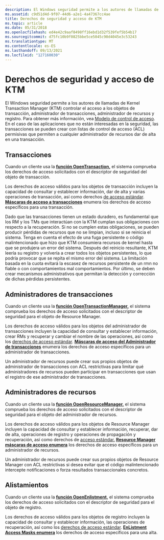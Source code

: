 ```yaml
---
description: El Windows seguridad permite a los autores de llamadas de Kernel Transaction Manager (KTM) controlar el acceso a los objetos de transacción, administrador de transacciones, administrador de recursos y registro.
ms.assetid: c9d51d4d-9f07-44d6-a2e1-4a47367cc4ae
title: Derechos de seguridad y acceso de KTM
ms.topic: article
ms.date: 05/31/2018
ms.openlocfilehash: ed4e42c9aaf8498ff16ebd1d32f539fef5b54b17
ms.sourcegitcommit: d75fc10b9f0825bbe5ce5045c90d4045e3c53243
ms.translationtype: MT
ms.contentlocale: es-ES
ms.lasthandoff: 09/13/2021
ms.locfileid: "127160030"
---
```

# <a name="ktm-security-and-access-rights"></a>Derechos de seguridad y acceso de KTM

El Windows seguridad permite a los autores de llamadas de Kernel Transaction Manager (KTM) controlar el acceso a los objetos de transacción, administrador de transacciones, administrador de recursos y registro. Para obtener más información, vea [Modelo de control de acceso](/windows/desktop/SecAuthZ/access-control-model). En el caso de las aplicaciones que no están interesadas en la seguridad, las transacciones se pueden crear con listas de control de acceso (ACL) permisivas que permiten a cualquier administrador de recursos dar de alta en una transacción.

## <a name="transactions"></a>Transacciones

Cuando un cliente usa la [**función OpenTransaction,**](/windows/desktop/api/Ktmw32/nf-ktmw32-opentransaction) el sistema comprueba los derechos de acceso solicitados con el descriptor de seguridad del objeto de transacción.

Los derechos de acceso válidos para los objetos de transacción incluyen la capacidad de consultar y establecer información, dar de alta y varias operaciones de transacción, así como derechos [de acceso estándar](/windows/desktop/SecAuthZ/standard-access-rights). [**Máscaras de acceso a transacciones**](transaction-access-masks.md) enumera los derechos de acceso específicos para una transacción.

Dado que las transacciones tienen un estado duradero, es fundamental que los RM y los TMs que interactúan con la KTM cumplan sus obligaciones con respecto a la recuperación. Si no se cumplen estas obligaciones, se pueden producir pérdidas de recursos que no se limpian, incluso si se reinicia el sistema. Tenga en cuenta el efecto de una fuga persistente o código malintencionado que hizo que KTM consumiera recursos de kernel hasta que se produjera un error del sistema. Después del reinicio resultante, KTM leería su registro y volvería a crear todos los objetos persistentes, lo que podría provocar que se repita el mismo error del sistema. La limitación basada en la cuota evitará la escasez de recursos persistente de un rmn no fiable o con comportamientos mal comportamientos. Por último, se deben crear mecanismos administrativos que permitan la detección y corrección de dichas pérdidas persistentes.

## <a name="transaction-managers"></a>Administradores de transacciones

Cuando un cliente usa la [**función OpenTransactionManager,**](/windows/desktop/api/Ktmw32/nf-ktmw32-opentransactionmanager) el sistema comprueba los derechos de acceso solicitados con el descriptor de seguridad para el objeto de Resource Manager.

Los derechos de acceso válidos para los objetos del administrador de transacciones incluyen la capacidad de consultar y establecer información, crear RMs y recuperar y cambiar el nombre de las operaciones, así como los [derechos de acceso estándar](/windows/desktop/SecAuthZ/standard-access-rights). [**Máscaras de acceso del Administrador de transacciones**](transaction-manager-access-masks.md) enumera los derechos de acceso específicos para un administrador de transacciones.

Un administrador de recursos puede crear sus propios objetos de administrador de transacciones con ACL restrictivas para limitar qué administradores de recursos pueden participar en transacciones que usan el registro de ese administrador de transacciones.

## <a name="resource-managers"></a>Administradores de recursos

Cuando un cliente usa la [**función OpenResourceManager,**](/windows/desktop/api/Ktmw32/nf-ktmw32-openresourcemanager) el sistema comprueba los derechos de acceso solicitados con el descriptor de seguridad para el objeto del administrador de recursos.

Los derechos de acceso válidos para los objetos de Resource Manager incluyen la capacidad de consultar y establecer información, recuperar, dar de alta, operaciones de registro y operaciones de propagación y recuperación, así como derechos de [acceso estándar.](/windows/desktop/SecAuthZ/standard-access-rights) [**Resource Manager máscaras de acceso enumera**](resource-manager-access-masks.md) los derechos de acceso específicos para un administrador de recursos.

Un administrador de recursos puede crear sus propios objetos de Resource Manager con ACL restrictivas si desea evitar que el código malintencionado intercepte notificaciones o forza resultados transaccionales concretos.

## <a name="enlistments"></a>Alistamientos

Cuando un cliente usa la [**función OpenEnlistment,**](/windows/desktop/api/Ktmw32/nf-ktmw32-openenlistment) el sistema comprueba los derechos de acceso solicitados con el descriptor de seguridad para el objeto de registro.

Los derechos de acceso válidos para los objetos de registro incluyen la capacidad de consultar y establecer información, las operaciones de recuperación, así como los [derechos de acceso estándar](/windows/desktop/SecAuthZ/standard-access-rights). [**EnListment Access Masks enumera**](enlistment-access-masks.md) los derechos de acceso específicos para una alta.

 

 
